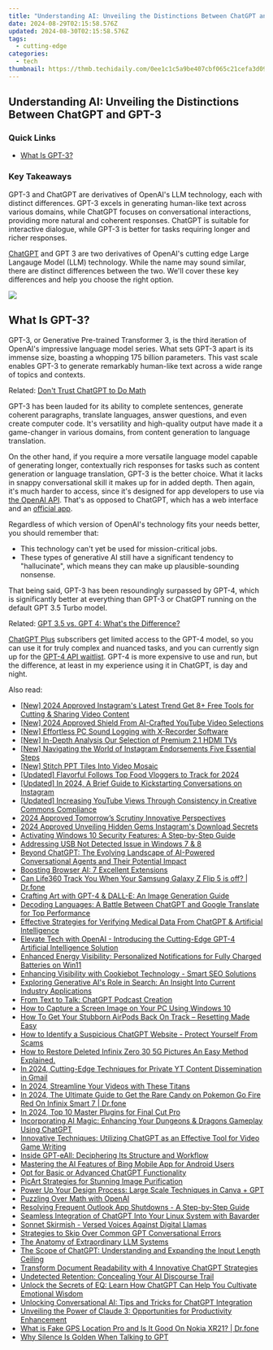 ```yaml
---
title: "Understanding AI: Unveiling the Distinctions Between ChatGPT and GPT-3"
date: 2024-08-29T02:15:58.576Z
updated: 2024-08-30T02:15:58.576Z
tags:
  - cutting-edge
categories:
  - tech
thumbnail: https://thmb.techidaily.com/0ee1c1c5a9be407cbf065c21cefa3d097b024c8bd5c0bbace26a3b7cf94a12be.jpg
---
```


## Understanding AI: Unveiling the Distinctions Between ChatGPT and GPT-3

### Quick Links

* [What Is GPT-3?](https://phone-solutions.techidaily.com/in-2024-how-to-use-snapchat-location-spoofer-to-protect-your-privacy-on-itel-s23-drfone-by-drfone-virtual-android/)

### Key Takeaways

 GPT-3 and ChatGPT are derivatives of OpenAI's LLM technology, each with distinct differences. GPT-3 excels in generating human-like text across various domains, while ChatGPT focuses on conversational interactions, providing more natural and coherent responses. ChatGPT is suitable for interactive dialogue, while GPT-3 is better for tasks requiring longer and richer responses.

[ChatGPT](https://smart-video-editing.techidaily.com/new-how-to-find-free-sites-for-sound-effect-and-add-them-in-final-cut-pro-for-2024/) and GPT 3 are two derivatives of OpenAI's cutting edge Large Langauge Model (LLM) technology. While the name may sound similar, there are distinct differences between the two. We'll cover these key differences and help you choose the right option.

<!-- affiliate ads begin -->
<a href="https://secure.2checkout.com/order/checkout.php?PRODS=4621764&QTY=1&AFFILIATE=108875&CART=1"><img src="https://www.x-mirage.com/x-mirage/img/page-home.jpg" border="0"></a>
<!-- affiliate ads end -->
##  What Is GPT-3?

 GPT-3, or Generative Pre-trained Transformer 3, is the third iteration of OpenAI's impressive language model series. What sets GPT-3 apart is its immense size, boasting a whopping 175 billion parameters. This vast scale enables GPT-3 to generate remarkably human-like text across a wide range of topics and contexts.

Related: [Don't Trust ChatGPT to Do Math](https://win-blog.techidaily.com/1722998864296-persistently-unresponsive-heres-how-to-fix-the-latest-freezing-issues-in-new-world/) 

 GPT-3 has been lauded for its ability to complete sentences, generate coherent paragraphs, translate languages, answer questions, and even create computer code. It's versatility and high-quality output have made it a game-changer in various domains, from content generation to language translation.

 On the other hand, if you require a more versatile language model capable of generating longer, contextually rich responses for tasks such as content generation or language translation, GPT-3 is the better choice. What it lacks in snappy conversational skill it makes up for in added depth. Then again, it's much harder to access, since it's designed for app developers to use via [the OpenAI API](https://review-topics.techidaily.com/how-to-unlock-iphone-xs-without-passcode-by-drfone-ios-unlock-ios-unlock/). That's as opposed to ChatGPT, which has a web interface and an [official app](https://win11-tips.techidaily.com/how-to-use-apple-maps-on-a-windows-pc/).

 Regardless of which version of OpenAI's technology fits your needs better, you should remember that:

* This technology can't yet be used for mission-critical jobs.
* These types of generative AI still have a significant tendency to "hallucinate", which means they can make up plausible-sounding nonsense.

 That being said, GPT-3 has been resoundingly surpassed by GPT-4, which is significantly better at everything than GPT-3 or ChatGPT running on the default GPT 3.5 Turbo model.

Related: [GPT 3.5 vs. GPT 4: What's the Difference?](https://pokemon-go-android.techidaily.com/in-2024-15-best-strongest-pokemon-to-use-in-pokemon-go-pvp-leagues-for-honor-x50i-drfone-by-drfone-virtual-android/) 

[ChatGPT Plus](https://android-location.techidaily.com/in-2024-3-effective-methods-to-fake-gps-location-on-android-for-your-vivo-y78t-drfone-by-drfone-virtual/) subscribers get limited access to the GPT-4 model, so you can use it for truly complex and nuanced tasks, and you can currently sign up for the [GPT-4 API waitlist](https://openai.com/waitlist/gpt-4-api). GPT-4 is more expensive to use and run, but the difference, at least in my experience using it in ChatGPT, is day and night.

<ins class="adsbygoogle"
     style="display:block"
     data-ad-format="autorelaxed"
     data-ad-client="ca-pub-7571918770474297"
     data-ad-slot="1223367746"></ins>



<ins class="adsbygoogle"
     style="display:block"
     data-ad-client="ca-pub-7571918770474297"
     data-ad-slot="8358498916"
     data-ad-format="auto"
     data-full-width-responsive="true"></ins>

<span class="atpl-alsoreadstyle">Also read:</span>
<div><ul>
<li><a href="https://instagram-video-recordings.techidaily.com/new-2024-approved-instagrams-latest-trend-get-8plus-free-tools-for-cutting-and-sharing-video-content/"><u>[New] 2024 Approved  Instagram's Latest Trend  Get 8+ Free Tools for Cutting & Sharing Video Content</u></a></li>
<li><a href="https://youtube-sure.techidaily.com/024-approved-shield-from-ai-crafted-youtube-video-selections/"><u>[New] 2024 Approved  Shield From AI-Crafted YouTube Video Selections</u></a></li>
<li><a href="https://on-screen-recording.techidaily.com/new-effortless-pc-sound-logging-with-x-recorder-software/"><u>[New] Effortless PC Sound Logging with X-Recorder Software</u></a></li>
<li><a href="https://some-knowledge.techidaily.com/new-in-depth-analysis-our-selection-of-premium-21-hdmi-tvs/"><u>[New] In-Depth Analysis  Our Selection of Premium 2.1 HDMI TVs</u></a></li>
<li><a href="https://instagram-videos.techidaily.com/new-navigating-the-world-of-instagram-endorsements-five-essential-steps/"><u>[New] Navigating the World of Instagram Endorsements  Five Essential Steps</u></a></li>
<li><a href="https://screen-activity-recording.techidaily.com/new-stitch-ppt-tiles-into-video-mosaic/"><u>[New] Stitch PPT Tiles Into Video Mosaic</u></a></li>
<li><a href="https://youtube-zero.techidaily.com/ed-flavorful-follows-top-food-vloggers-to-track-for-2024/"><u>[Updated] Flavorful Follows  Top Food Vloggers to Track for 2024</u></a></li>
<li><a href="https://instagram-video-recordings.techidaily.com/updated-in-2024-a-brief-guide-to-kickstarting-conversations-on-instagram/"><u>[Updated] In 2024, A Brief Guide to Kickstarting Conversations on Instagram</u></a></li>
<li><a href="https://facebook-record-videos.techidaily.com/updated-increasing-youtube-views-through-consistency-in-creative-commons-compliance/"><u>[Updated] Increasing YouTube Views Through Consistency in Creative Commons Compliance</u></a></li>
<li><a href="https://some-tips.techidaily.com/2024-approved-tomorrows-scrutiny-innovative-perspectives/"><u>2024 Approved  Tomorrow’s Scrutiny  Innovative Perspectives</u></a></li>
<li><a href="https://instagram-video-files.techidaily.com/2024-approved-unveiling-hidden-gems-instagrams-download-secrets/"><u>2024 Approved  Unveiling Hidden Gems  Instagram's Download Secrets</u></a></li>
<li><a href="https://tech-haven.techidaily.com/activating-windows-10-security-features-a-step-by-step-guide/"><u>Activating Windows 10 Security Features: A Step-by-Step Guide</u></a></li>
<li><a href="https://driver-error.techidaily.com/addressing-usb-not-detected-issue-in-windows-7-and-8/"><u>Addressing USB Not Detected Issue in Windows 7 & 8</u></a></li>
<li><a href="https://tech-haven.techidaily.com/beyond-chatgpt-the-evolving-landscape-of-ai-powered-conversational-agents-and-their-potential-impact/"><u>Beyond ChatGPT: The Evolving Landscape of AI-Powered Conversational Agents and Their Potential Impact</u></a></li>
<li><a href="https://tech-haven.techidaily.com/boosting-browser-ai-7-excellent-extensions/"><u>Boosting Browser AI: 7 Excellent Extensions</u></a></li>
<li><a href="https://fake-location.techidaily.com/can-life360-track-you-when-your-samsung-galaxy-z-flip-5-is-off-drfone-by-drfone-virtual-android/"><u>Can Life360 Track You When Your Samsung Galaxy Z Flip 5 is off? | Dr.fone</u></a></li>
<li><a href="https://tech-haven.techidaily.com/crafting-art-with-gpt-4-and-dall-e-an-image-generation-guide/"><u>Crafting Art with GPT-4 & DALL-E: An Image Generation Guide</u></a></li>
<li><a href="https://tech-haven.techidaily.com/decoding-languages-a-battle-between-chatgpt-and-google-translate-for-top-performance/"><u>Decoding Languages: A Battle Between ChatGPT and Google Translate for Top Performance</u></a></li>
<li><a href="https://tech-haven.techidaily.com/effective-strategies-for-verifying-medical-data-from-chatgpt-and-artificial-intelligence/"><u>Effective Strategies for Verifying Medical Data From ChatGPT & Artificial Intelligence</u></a></li>
<li><a href="https://tech-haven.techidaily.com/elevate-tech-with-openai-introducing-the-cutting-edge-gpt-4-artificial-intelligence-solution/"><u>Elevate Tech with OpenAI - Introducing the Cutting-Edge GPT-4 Artificial Intelligence Solution</u></a></li>
<li><a href="https://win11.techidaily.com/enhanced-energy-visibility-personalized-notifications-for-fully-charged-batteries-on-win11/"><u>Enhanced Energy Visibility: Personalized Notifications for Fully Charged Batteries on Win11</u></a></li>
<li><a href="https://solve-manuals.techidaily.com/enhancing-visibility-with-cookiebot-technology-smart-seo-solutions/"><u>Enhancing Visibility with Cookiebot Technology - Smart SEO Solutions</u></a></li>
<li><a href="https://tech-haven.techidaily.com/exploring-generative-ais-role-in-search-an-insight-into-current-industry-applications/"><u>Exploring Generative AI's Role in Search: An Insight Into Current Industry Applications</u></a></li>
<li><a href="https://tech-haven.techidaily.com/from-text-to-talk-chatgpt-podcast-creation/"><u>From Text to Talk: ChatGPT Podcast Creation</u></a></li>
<li><a href="https://tech-haven.techidaily.com/how-to-capture-a-screen-image-on-your-pc-using-windows-10/"><u>How to Capture a Screen Image on Your PC Using Windows 10</u></a></li>
<li><a href="https://techtrends.techidaily.com/how-to-get-your-stubborn-airpods-back-on-track-resetting-made-easy/"><u>How To Get Your Stubborn AirPods Back On Track – Resetting Made Easy</u></a></li>
<li><a href="https://tech-haven.techidaily.com/how-to-identify-a-suspicious-chatgpt-website-protect-yourself-from-scams/"><u>How to Identify a Suspicious ChatGPT Website - Protect Yourself From Scams</u></a></li>
<li><a href="https://blog-min.techidaily.com/how-to-restore-deleted-infinix-zero-30-5g-pictures-an-easy-method-explained-by-fonelab-android-recover-pictures/"><u>How to Restore Deleted Infinix Zero 30 5G Pictures  An Easy Method Explained.</u></a></li>
<li><a href="https://youtube-clips.techidaily.com/in-2024-cutting-edge-techniques-for-private-yt-content-dissemination-in-gmail/"><u>In 2024, Cutting-Edge Techniques for Private YT Content Dissemination in Gmail</u></a></li>
<li><a href="https://some-skills.techidaily.com/in-2024-streamline-your-videos-with-these-titans/"><u>In 2024, Streamline Your Videos with These Titans</u></a></li>
<li><a href="https://android-pokemon-go.techidaily.com/in-2024-the-ultimate-guide-to-get-the-rare-candy-on-pokemon-go-fire-red-on-infinix-smart-7-drfone-by-drfone-virtual-android/"><u>In 2024, The Ultimate Guide to Get the Rare Candy on Pokemon Go Fire Red On Infinix Smart 7 | Dr.fone</u></a></li>
<li><a href="https://some-skills.techidaily.com/in-2024-top-10-master-plugins-for-final-cut-pro/"><u>In 2024, Top 10 Master Plugins for Final Cut Pro</u></a></li>
<li><a href="https://tech-haven.techidaily.com/incorporating-ai-magic-enhancing-your-dungeons-and-dragons-gameplay-using-chatgpt/"><u>Incorporating AI Magic: Enhancing Your Dungeons & Dragons Gameplay Using ChatGPT</u></a></li>
<li><a href="https://tech-haven.techidaily.com/innovative-techniques-utilizing-chatgpt-as-an-effective-tool-for-video-game-writing/"><u>Innovative Techniques: Utilizing ChatGPT as an Effective Tool for Video Game Writing</u></a></li>
<li><a href="https://tech-haven.techidaily.com/inside-gpt-eall-deciphering-its-structure-and-workflow/"><u>Inside GPT-eAll: Deciphering Its Structure and Workflow</u></a></li>
<li><a href="https://tech-haven.techidaily.com/mastering-the-ai-features-of-bing-mobile-app-for-android-users/"><u>Mastering the AI Features of Bing Mobile App for Android Users</u></a></li>
<li><a href="https://tech-haven.techidaily.com/opt-for-basic-or-advanced-chatgpt-functionality/"><u>Opt for Basic or Advanced ChatGPT Functionality</u></a></li>
<li><a href="https://extra-tips.techidaily.com/picart-strategies-for-stunning-image-purification/"><u>PicArt Strategies for Stunning Image Purification</u></a></li>
<li><a href="https://tech-haven.techidaily.com/power-up-your-design-process-large-scale-techniques-in-canva-plus-gpt/"><u>Power Up Your Design Process: Large Scale Techniques in Canva + GPT</u></a></li>
<li><a href="https://tech-haven.techidaily.com/puzzling-over-math-with-openai/"><u>Puzzling Over Math with OpenAI</u></a></li>
<li><a href="https://win-able.techidaily.com/resolving-frequent-outlook-app-shutdowns-a-step-by-step-guide/"><u>Resolving Frequent Outlook App Shutdowns - A Step-by-Step Guide</u></a></li>
<li><a href="https://tech-haven.techidaily.com/seamless-integration-of-chatgpt-into-your-linux-system-with-bavarder/"><u>Seamless Integration of ChatGPT Into Your Linux System with Bavarder</u></a></li>
<li><a href="https://tech-haven.techidaily.com/sonnet-skirmish-versed-voices-against-digital-llamas/"><u>Sonnet Skirmish - Versed Voices Against Digital Llamas</u></a></li>
<li><a href="https://tech-haven.techidaily.com/strategies-to-skip-over-common-gpt-conversational-errors/"><u>Strategies to Skip Over Common GPT Conversational Errors</u></a></li>
<li><a href="https://tech-haven.techidaily.com/the-anatomy-of-extraordinary-llm-systems/"><u>The Anatomy of Extraordinary LLM Systems</u></a></li>
<li><a href="https://tech-haven.techidaily.com/the-scope-of-chatgpt-understanding-and-expanding-the-input-length-ceiling/"><u>The Scope of ChatGPT: Understanding and Expanding the Input Length Ceiling</u></a></li>
<li><a href="https://tech-haven.techidaily.com/transform-document-readability-with-4-innovative-chatgpt-strategies/"><u>Transform Document Readability with 4 Innovative ChatGPT Strategies</u></a></li>
<li><a href="https://tech-haven.techidaily.com/undetected-retention-concealing-your-ai-discourse-trail/"><u>Undetected Retention: Concealing Your AI Discourse Trail</u></a></li>
<li><a href="https://tech-haven.techidaily.com/unlock-the-secrets-of-eq-learn-how-chatgpt-can-help-you-cultivate-emotional-wisdom/"><u>Unlock the Secrets of EQ: Learn How ChatGPT Can Help You Cultivate Emotional Wisdom</u></a></li>
<li><a href="https://tech-haven.techidaily.com/unlocking-conversational-ai-tips-and-tricks-for-chatgpt-integration/"><u>Unlocking Conversational AI: Tips and Tricks for ChatGPT Integration</u></a></li>
<li><a href="https://tech-haven.techidaily.com/unveiling-the-power-of-claude-3-opportunities-for-productivity-enhancement/"><u>Unveiling the Power of Claude 3: Opportunities for Productivity Enhancement</u></a></li>
<li><a href="https://fake-location.techidaily.com/what-is-fake-gps-location-pro-and-is-it-good-on-nokia-xr21-drfone-by-drfone-virtual-android/"><u>What is Fake GPS Location Pro and Is It Good On Nokia XR21? | Dr.fone</u></a></li>
<li><a href="https://tech-haven.techidaily.com/why-silence-is-golden-when-talking-to-gpt/"><u>Why Silence Is Golden When Talking to GPT</u></a></li>
</ul></div>
